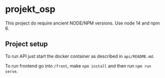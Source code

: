 # projekt_osp
 
This project do require ancient NODE/NPM versions.
Use node 14 and npm 6.

## Project setup
To run API just start the docker container as described in `api/README.md`.

To run frontend go into `/front`, make `npm install` and then run `npm run serve`.

